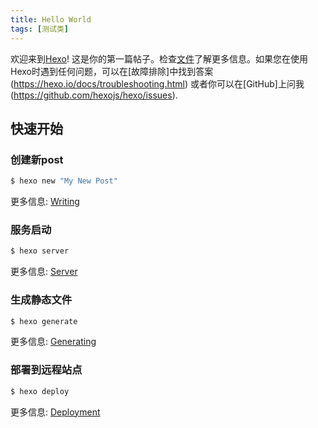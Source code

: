 ```yaml
---
title: Hello World
tags: [测试类]
---
```

欢迎来到[Hexo](https://hexo.io/)! 这是你的第一篇帖子。检查[文件](https://hexo.io/docs/)了解更多信息。如果您在使用Hexo时遇到任何问题，可以在[故障排除]中找到答案(https://hexo.io/docs/troubleshooting.html) 或者你可以在[GitHub]上问我(https://github.com/hexojs/hexo/issues).

## 快速开始

### 创建新post

``` bash
$ hexo new "My New Post"
```

更多信息: [Writing](https://hexo.io/docs/writing.html)

### 服务启动

``` bash
$ hexo server
```

更多信息: [Server](https://hexo.io/docs/server.html)

### 生成静态文件

``` bash
$ hexo generate
```

更多信息: [Generating](https://hexo.io/docs/generating.html)

### 部署到远程站点

``` bash
$ hexo deploy
```

更多信息: [Deployment](https://hexo.io/docs/one-command-deployment.html)
